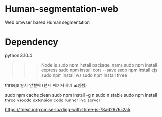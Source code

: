 # Human-segmentation-web
Web browser based Human segmentation 

# Dependency
python 3.10.4

>>>  Node.js sudo npm install package_name
sudo npm install express
sudo npm install cors --save
sudo npm install ejs
sudo npm install ws
sudo npm install three

threejs 설치 안될때 (현재 패키지내에 포함됨)

sudo npm cache clean
sudo npm install -g n
sudo n stable
sudo npm install three
vsocde extension code runner live server

https://itnext.io/promise-loading-with-three-js-78a6297652a5